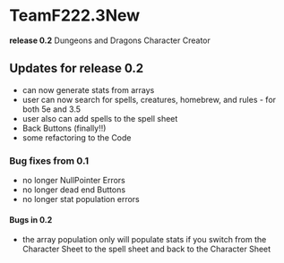 # TeamF222.3New
**release 0.2** 
Dungeons and Dragons Character Creator
## Updates for release 0.2
+ can now generate stats from arrays
+ user can now search for spells, creatures, homebrew, and rules - for both 5e and 3.5
+ user also can add spells to the spell sheet
+ Back Buttons (finally!!)
+ some refactoring to the Code
### Bug fixes from 0.1
+ no longer NullPointer Errors
+ no longer dead end Buttons
+ no longer stat population errors
#### Bugs in 0.2
+ the array population only will populate stats if you switch from the Character Sheet to the spell sheet and back to the Character Sheet
